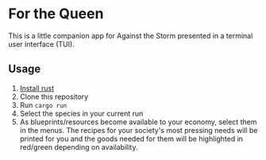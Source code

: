 # For the Queen

This is a little companion app for Against the Storm presented in a terminal user interface (TUI).

## Usage

1) [Install rust](https://rustup.rs)
2) Clone this repository
3) Run `cargo run`
4) Select the species in your current run
5) As blueprints/resources become available to your economy, select them in the menus. The recipes for your society's most pressing needs will be printed for you and the goods needed for them will be highlighted in red/green depending on availability.

